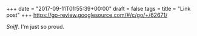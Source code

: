 +++
date = "2017-09-11T01:55:39+00:00"
draft = false
tags = 
title = "Link post"
+++
https://go-review.googlesource.com/#/c/go/+/62671/

*Sniff*. I'm just so proud.

